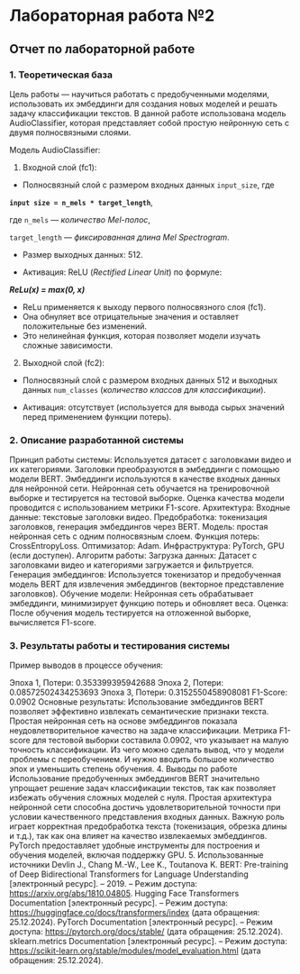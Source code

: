 # Лабораторная работа №2
## Отчет по лабораторной работе
### 1. Теоретическая база
Цель работы — научиться работать с предобученными моделями, использовать их эмбеддинги для создания новых моделей и решать задачу классификации текстов. В данной работе использована модель AudioClassifier, которая представляет собой простую нейронную сеть с двумя полносвязными слоями.

Модель AudioClassifier:

1. Входной слой (fc1):

- Полносвязный слой с размером входных данных `input_size`, где

**`input size = n_mels * target_length`**, 

где `n_mels` — _количество Mel-полос_,

`target_length` — _фиксированная длина Mel Spectrogram_.

- Размер выходных данных: 512.

- Активация: ReLU (_Rectified Linear Unit_) по формуле:

***ReLu(x) = max(0, x)***

- ReLu применяется к выходу первого полносвязного слоя (fc1).
- Она обнуляет все отрицательные значения и оставляет положительные без изменений.
- Это нелинейная функция, которая позволяет модели изучать сложные зависимости.

2. Выходной слой (fc2):

- Полносвязный слой с размером входных данных 512 и выходных данных `num_classes` (_количество классов для классификации_).

- Активация: отсутствует (используется для вывода сырых значений перед применением функции потерь).

### 2. Описание разработанной системы
Принцип работы системы:
Используется датасет с заголовками видео и их категориями.
Заголовки преобразуются в эмбеддинги с помощью модели BERT.
Эмбеддинги используются в качестве входных данных для нейронной сети.
Нейронная сеть обучается на тренировочной выборке и тестируется на тестовой выборке.
Оценка качества модели проводится с использованием метрики F1-score.
Архитектура:
Входные данные: текстовые заголовки видео.
Предобработка: токенизация заголовков, генерация эмбеддингов через BERT.
Модель: простая нейронная сеть с одним полносвязным слоем.
Функция потерь: CrossEntropyLoss.
Оптимизатор: Adam.
Инфраструктура: PyTorch, GPU (если доступен).
Алгоритм работы:
Загрузка данных: Датасет с заголовками видео и категориями загружается и фильтруется.
Генерация эмбеддингов: Используется токенизатор и предобученная модель BERT для извлечения эмбеддингов (векторное представление заголовков).
Обучение модели: Нейронная сеть обрабатывает эмбеддинги, минимизирует функцию потерь и обновляет веса.
Оценка: После обучения модель тестируется на отложенной выборке, вычисляется F1-score.
### 3. Результаты работы и тестирования системы
Пример выводов в процессе обучения:

Эпоха 1, Потери: 0.353399395942688
Эпоха 2, Потери: 0.08572502434253693
Эпоха 3, Потери: 0.3152550458908081
F1-Score: 0.0902
Основные результаты:
Использование эмбеддингов BERT позволяет эффективно извлекать семантические признаки текста.
Простая нейронная сеть на основе эмбеддингов показала неудовлетворительное качество на задаче классификации.
Метрика F1-score для тестовой выборки составила 0.0902, что указывает на малую точность классификации. Из чего можно сделать вывод, что у модели проблемы с переобучением. И нужно вводить большое количество эпох и уменьшить степень обучения.
4. Выводы по работе
Использование предобученных эмбеддингов BERT значительно упрощает решение задач классификации текстов, так как позволяет избежать обучения сложных моделей с нуля.
Простая архитектура нейронной сети способна достичь удовлетворительной точности при условии качественного представления входных данных.
Важную роль играет корректная предобработка текста (токенизация, обрезка длины и т.д.), так как она влияет на качество извлекаемых эмбеддингов.
PyTorch предоставляет удобные инструменты для построения и обучения моделей, включая поддержку GPU.
5. Использованные источники
Devlin J., Chang M.-W., Lee K., Toutanova K. BERT: Pre-training of Deep Bidirectional Transformers for Language Understanding [электронный ресурс]. – 2019. – Режим доступа: https://arxiv.org/abs/1810.04805.
Hugging Face Transformers Documentation [электронный ресурс]. – Режим доступа: https://huggingface.co/docs/transformers/index (дата обращения: 25.12.2024).
PyTorch Documentation [электронный ресурс]. – Режим доступа: https://pytorch.org/docs/stable/ (дата обращения: 25.12.2024).
sklearn.metrics Documentation [электронный ресурс]. – Режим доступа: https://scikit-learn.org/stable/modules/model_evaluation.html (дата обращения: 25.12.2024).
